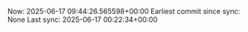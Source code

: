 Now: 2025-06-17 09:44:26.565598+00:00 Earliest commit since sync: None Last sync: 2025-06-17 00:22:34+00:00
